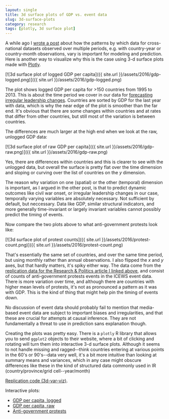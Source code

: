 ```yaml
---
layout: single
title: 3d surface plots of GDP vs. event data
slug: 3d-surface-plots
category: research
tags: [plotly, 3d surface plot]
---
```


A while ago I <a href="http://andybeger.com/2014/10/06/the-right-kind-of-variance/">wrote a post</a> about how the patterns by which data for cross-national datasets observed over multiple periods, e.g. with country-year or country-month observations, vary is important for modeling and prediction. Here is another way to visualize why this is the case using 3-d surface plots made with <a href="https://plot.ly">Plotly</a>.

[![3d surface plot of logged GDP per capita]({{ site.url }}/assets/2016/gdp-logged.png)]({{ site.url }}/assets/2016/gdp-logged.png)

The plot shows logged GDP per capita for &gt;150 countries from 1995 to 2013. This is about the time period we cover in our data for <a href="http://rap.sagepub.com/content/1/3/2053168014557511">forecasting irregular leadership changes</a>. Countries are sorted by GDP for the last year with data, which is why the near edge of the plot is smoother than the far end. It's obvious that there are some changes within countries and at rates that differ from other countries, but still most of the variation is between countries.

<!--more-->

The differences are much larger at the high end when we look at the raw, unlogged GDP data:

[![3d surface plot of raw GDP per capita]({{ site.url }}/assets/2016/gdp-raw.png)]({{ site.url }}/assets/2016/gdp-raw.png)

Yes, there are differences within countries and this is clearer to see with the unlogged data, but overall the surface is pretty flat over the time dimension and sloping or curving over the list of countries on the <em>y</em> dimension.

The reason why variation on one (spatial) or the other (temporal) dimension is important, as I argued in the other post, is that to predict dynamic outcomes like civil war onset, or irregular leadership changes in our case, temporally varying variables are absolutely necessary. Not sufficient by default, but neccessary. Data like GDP, similar structural indicators, and more generally time-invariant or largely invariant variables cannot possibly predict the timing of events.

Now compare the two plots above to what anti-government protests look like:

[![3d surface plot of protest counts]({{ site.url }}/assets/2016/protest-count.png)]({{ site.url }}/assets/2016/protest-count.png)

That's essentially the same set of countries, and over the same time period, but using monthly rather than annual observations. I also flipped the <em>x</em> and <em>y</em> axes, but that hardly matters, it's spiky either way. The data come from the <a href="https://github.com/andybega/rap-ensemble-forecasting">replication data for the Research &amp; Politics article I linked above</a>, and consist of counts of anti-government protests events in the ICEWS event data. There is more variation over time, and although there are countries with higher mean levels of protests, it's not as pronounced a pattern as it was with GDP. This is the kind of thing that might help pin the timing of events down.

No discussion of event data should probably fail to mention that media-based event data are subject to important biases and irregularities, and that these are crucial for attempts at causal inference. They are not fundamentally a threat to use in prediction sans explanation though.

Creating the plots was pretty easy. There is a <code>plotly</code> R library that allows you to send <code>ggplot2</code> objects to their website, where a bit of clicking and rotating will turn them into interactive 3-d surface plots. Although it seems to not handle missing and ragged--think countries entering at various points in the 60's or 90's--data very well, it's a bit more intuitive than looking at summary means and variances, which in any case might obscure differences like these in the kind of structured data commonly used in IR (country/province/grid cell--year/month)

<a href="https://github.com/andybega/mireg-blogs/tree/master/3d-var-viz">Replication code (3d-var-viz)</a>.

Interactive plots:
<ul>
	<li><a href="https://plot.ly/~andybega/14/gdp-per-capita-ppp-in-constant-2005-international-logged/">GDP per capita, logged</a></li>
	<li><a href="https://plot.ly/~andybega/21/gdp-per-capita-ppp-constant-2005-international/">GDP per capita, raw</a></li>
	<li><a href="https://plot.ly/~andybega/33/anti-government-protests-icews/">Anti-government protests</a></li>
</ul>